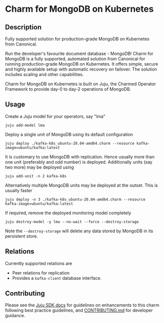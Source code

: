 # Charm for MongoDB on Kubernetes

## Description

Fully supported solution for production-grade MongoDB on Kubernetes from Canonical.

Run the developer's favourite document database - MongoDB! Charm for MongoDB is a
fully supported, automated solution from Canonical for running production-grade
MongoDB on Kubernetes. It offers simple, secure and highly available setup with
automatic recovery on failover. The solution includes scaling and other capabilities.

Charm for MongoDB on Kubernetes is built on Juju, the Charmed Operator Framework
to provide day-0 to day-2 operations of MongoDB.

## Usage

Create a Juju model for your operators, say "lma"

    juju add-model lma

Deploy a single unit of MongoDB using its default configuration

    juju deploy ./kafka-k8s_ubuntu-20.04-amd64.charm --resource kafka-image=ubuntu/kafka:latest

It is customary to use MongoDB with replication. Hence usually more
than one unit (preferably and odd number) is deployed. Additionally
units (say two more) may be deployed using

    juju add-unit -n 2 kafka-k8s

Alternatively multiple MongoDB units may be deployed at the
outset. This is usually faster

    juju deploy -n 3 ./kafka-k8s_ubuntu-20.04-amd64.charm --resource kafka-image=ubuntu/kafka:latest

If required, remove the deployed monitoring model completely

    juju destroy-model -y lma --no-wait --force --destroy-storage

Note the `--destroy-storage` will delete any data stored by MongoDB in
its persistent store.

## Relations

Currently supported relations are

- Peer relations for replication
- Provides a `kafka-client` database interface.

## Contributing

Please see the [Juju SDK docs](https://juju.is/docs/sdk) for guidelines on enhancements to this
charm following best practice guidelines, and [CONTRIBUTING.md](./CONTRIBUTING.md) for developer guidance.
